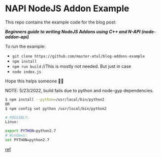 # NAPI NodeJS Addon Example

This repo contains the example code for the blog post:

***Beginners guide to writing NodeJS Addons using C++ and N-API (node-addon-api)***


To run the example:

- `git clone https://github.com/master-atul/blog-addons-example`
- `npm install`
- `npm run build` //This is mostly not needed. But just in case
- `node index.js`


Hope this helps someone 🎉🌮

NOTE:
5/23/2022, build fails due to python and node-gyp dependencies.

```bash
$ npm install --python=/usr/local/bin/python2
OR
$ npm config set python /usr/local/bin/python2

# POSSIBLY:
Linux:

export PYTHON=python2.7
# Windows:
set PYTHON=python2.7
````

[ref](https://stackoverflow.com/questions/20454199/how-to-use-a-different-version-of-python-during-npm-install)